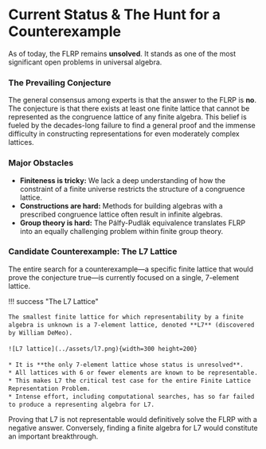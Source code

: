 # Current Status & The Hunt for a Counterexample

As of today, the FLRP remains **unsolved**. It stands as one of the most significant open problems in universal algebra.

### The Prevailing Conjecture
The general consensus among experts is that the answer to the FLRP is **no**. The conjecture is that there exists at least one finite lattice that cannot be represented as the congruence lattice of any finite algebra. This belief is fueled by the decades-long failure to find a general proof and the immense difficulty in constructing representations for even moderately complex lattices.

### Major Obstacles
* **Finiteness is tricky:** We lack a deep understanding of how the constraint of a finite universe restricts the structure of a congruence lattice.
* **Constructions are hard:** Methods for building algebras with a prescribed congruence lattice often result in infinite algebras.
* **Group theory is hard:** The Pálfy-Pudlák equivalence translates FLRP into an equally challenging problem within finite group theory.

### Candidate Counterexample: The L7 Lattice

The entire search for a counterexample—a specific finite lattice that would prove the conjecture true—is currently focused on a single, 7-element lattice.

!!! success "The L7 Lattice"

    The smallest finite lattice for which representability by a finite algebra is unknown is a 7-element lattice, denoted **L7** (discovered by William DeMeo).
    
    ![L7 lattice](../assets/l7.png){width=300 height=200}

    * It is **the only 7-element lattice whose status is unresolved**.
    * All lattices with 6 or fewer elements are known to be representable.
    * This makes L7 the critical test case for the entire Finite Lattice Representation Problem.
    * Intense effort, including computational searches, has so far failed to produce a representing algebra for L7.

Proving that L7 is not representable would definitively solve the FLRP with a negative answer. Conversely, finding a finite algebra for L7 would constitute an important breakthrough.


